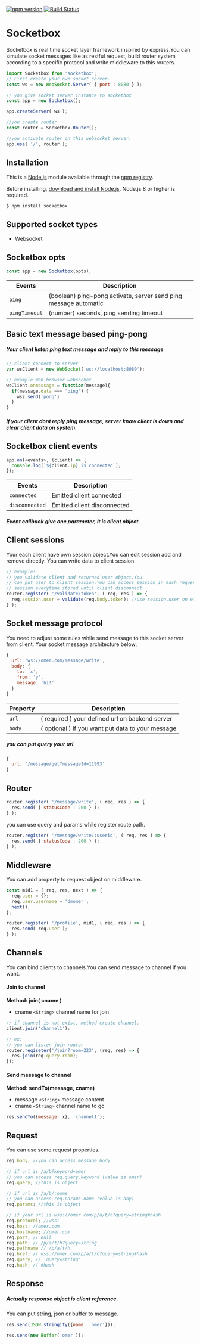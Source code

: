 
[![npm version](https://badge.fury.io/js/socketbox.svg)](https://badge.fury.io/js/socketbox)
[![Build Status](https://travis-ci.org/omeroot/socketbox.svg?branch=master)](https://travis-ci.org/omeroot/socketbox)
# Socketbox
Socketbox is real time socket layer framework inspired by express.You can simulate socket messages like as restful request, build router system according to a specific protocol and write middleware to this routers.

```js
import Socketbox from 'socketbox';
// First create your own socket server.
const ws = new WebSocket.Server( { port : 8080 } );

// you give socket server instance to socketbox
const app = new Socketbox();

app.createServer( ws );

//you create router
const router = Socketbox.Router();

//you activate router on this websocket server.
app.use( '/', router );
```

## Installation
This is a [Node.js](https://nodejs.org/en/) module available through the
[npm registry](https://www.npmjs.com/).

Before installing, [download and install Node.js](https://nodejs.org/en/download/).
Node.js 8 or higher is required.

```bash
$ npm install socketbox
```

## Supported socket types
 * Websocket

## Socketbox opts
```js
const app = new Socketbox(opts);
```

Events	 		 | Description
-----------------|------------
`ping`	    	 | (boolean) ping-pong activate, server send ping message automatic
`pingTimeout`    | (number) seconds, ping sending timeout

## Basic text message based ping-pong
##### Your client listen ping text message and reply to this message
```js
// client connect to server
var wsClient = new WebSocket('ws://localhost:8080');

// example Web browser websocket
wsClient.onmessage = function(message){ 
  if(message.data === 'ping') {
    ws2.send('pong')
  }
}
```

##### If your client dont reply ping message, server know client is down and clear client data on system.

## Socketbox client events
```js
app.on(<events>, (client) => {
  console.log(`${client.ip} is connected`);
});
```
Events	 		 | Description
-----------------|------------
`connected`    	 | Emitted client connected
`disconnected`   | Emitted client disconnected

##### Event callback give one parameter, it is client object.

## Client sessions
Your each client have own session object.You can edit session add and remove directly.
You can write data to client session.
```js
// example:
// you validate client and returned user object.You
// can put user to client session.You can access session in each request 
// session everytime stored until client disconnect
router.register( '/validate/token', ( req, res ) => {
  req.session.user = validate(req.body.token); //use session.user on each request
} );
```

## Socket message protocol
You need to adjust some rules while send message to this socket server from client. Your socket message architecture below;

```js
{
  url: 'ws://omer.com/message/write',
  body: {
    to: 'x',
    from: 'y',
    message: 'hi!'
  }
}
```
Property | Description
---------|------------
`url`    | ( required ) your defined url on backend server
`body`   | ( optional ) if you want put data to your message

##### you can put query your url.
```js
{
  url: '/message/get?messageId=11993'
}
```

## Router 
```js
router.register( '/message/write', ( req, res ) => {
  res.send( { statusCode : 200 } );
} );
```
you can use query and params while register route path.
```js
router.register( '/message/write/:userid', ( req, res ) => {
  res.send( { statusCode : 200 } );
} );
```
## Middleware
You can add property to request object on middleware.
```js
const mid1 = ( req, res, next ) => {
  req.user = {};
  req.user.username = 'dmomer';
  next();
};

router.register( '/profile', mid1, ( req, res ) => {
  res.send( req.user );
} );
```

## Channels
You can bind clients to channels.You can send message to channel if you want.

#### Join to channel
**Method: join( cname )**

 - cname `<String>` channel name for join

```js
// if channel is not exist, method create channel.
client.join('channel1');

// ex:
// you can listen join router
router.regiseter('/join?room=223', (req, res) => {
  res.join(req.query.room);
});
```

#### Send message to channel
**Method: sendTo(message, cname)**

 - message `<String>` message content
 - cname    `<String>` channel name to go

```js
res.sendTo({message: x}, 'channel1');
```


## Request
You can use some request properties.
```js
req.body; //you can access message body

// if url is /a/b?keyword=omer
// you can access req.query.keyword (value is omer)
req.query; //this is object

// if url is /a/b/:name
// you can access req.params.name (value is any) 
req.params; //this is object

// if your url is wss://omer.com/p/a/t/h?query=string#hash
req.protocol; //wss:
req.host; //omer.com
req.hostname; //omer.com
req.port; // null
req.path; // /p/a/t/h?query=string
req.pathname // /p/a/t/h
req.href; // wss://omer.com/p/a/t/h?query=string#hash
req.query; // 'query=string'
req.hash; // #hash
```
## Response
##### Actually response object is client reference.
You can put string, json or buffer to message.
```js
res.send(JSON.stringify({name: 'omer'}));

res.send(new Buffer('omer'));
```
